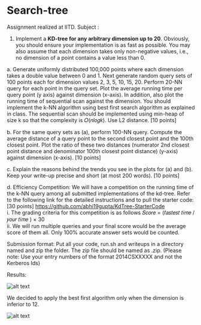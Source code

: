 # Search-tree

Assignment realized at IITD.
Subject :

1. Implement a **KD-tree for any arbitrary dimension up to 20**. Obviously, you should ensure your
implementation is as fast as possible. You may also assume that each dimension takes only
non-negative values, i.e., no dimension of a point contains a value less than 0.

a. Generate uniformly distributed 100,000 points where each dimension takes a double
value between 0 and 1. Next generate random query sets of 100 points each for
dimension values 2, 3, 5, 10, 15, 20. Perform 20-NN query for each point in the query
set. Plot the average running time per query point (y axis) against dimension (x-axis). In
addition, also plot the running time of sequential scan against the dimension. You
should implement the k-NN algorithm using best first search algorithm as explained in
class. The sequential scan should be implemented using min-heap of size k so that the
complexity is 𝑂(𝑛𝑙𝑜𝑔𝑘). Use L2 distance. [10 points]

b. For the same query sets as (a), perform 100-NN query. Compute the average distance of
a query point to the second closest point and the 100th closest point. Plot the ratio of
these two distances (numerator 2nd closest point distance and denominator 100th
closest point distance) (y-axis) against dimension (x-axis). [10 points]

c. Explain the reasons behind the trends you see in the plots for (a) and (b). Keep your
write-up precise and short (at most 200 words). [10 points]

d. Efficiency Competition: We will have a competition on the running time of the k-NN
query among all submitted implementations of the kd-tree. Refer to the following link
for the detailed instructions and to pull the starter code: [30 points]
https://github.com/abhi19gupta/KdTree-StarterCode  
i. The grading criteria for this competition is as follows
𝑆𝑐𝑜𝑟𝑒 = (𝑓𝑎𝑠𝑡𝑒𝑠𝑡 𝑡𝑖𝑚𝑒 / 𝑦𝑜𝑢𝑟 𝑡𝑖𝑚𝑒 ) × 30  
ii. We will run multiple queries and your final score would be the average score of
them all. Only 100% accurate answer sets would be counted.


Submission format:
Put all your code, run.sh and writeups in a directory named <entry no.1>_<entry no.2>_<entry no.3>
and zip the folder. The zip file should be named as <entry no.1>_<entry no.2>_<entry no.3>.zip. (Please
note: Use your entry numbers of the format 2014CSXXXXX and not the Kerberos Ids)

Results:

![alt text](https://github.com/avillemin/Search-tree/blob/master/30232176_10213964672223971_1985488162_o.png?raw=true)

We decided to apply the best first algorithm only when the dimension  is inferior to 12.

![alt text](https://github.com/avillemin/Search-tree/blob/master/30768077_10213964672183970_1190740811_o.png?raw=true)
